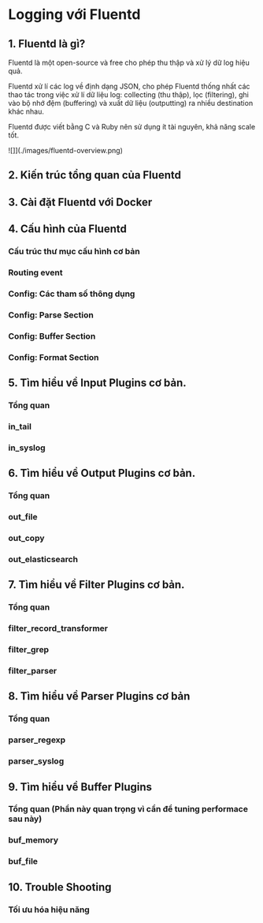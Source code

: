 # Logging với Fluentd

## 1. Fluentd là gì?
Fluentd là một open-source và free cho phép thu thập và xử lý dữ log hiệu quả.

Fluentd xử lí các log về định dạng JSON, cho phép Fluentd thống nhất các thao tác trong việc xử lí dữ liệu log: collecting (thu thập), lọc (filtering), ghi vào bộ nhớ đệm (buffering) và xuất dữ liệu (outputting) ra nhiều destination khác nhau.

Fluentd được viết bằng C và Ruby nên sử dụng ít tài nguyên, khả năng scale tốt.

![]](./images/fluentd-overview.png)

## 2. Kiến trúc tổng quan của Fluentd


## 3. Cài đặt Fluentd với Docker

## 4. Cấu hình của Fluentd

### Cấu trúc thư mục cấu hình cơ bản

### Routing event

### Config: Các tham số thông dụng

### Config: Parse Section

### Config: Buffer Section

### Config: Format Section



## 5. Tìm hiểu về Input Plugins cơ bản.


### Tổng quan

### in_tail

### in_syslog



## 6. Tìm hiểu về Output Plugins cơ bản.


### Tổng quan

### out_file

### out_copy

### out_elasticsearch



## 7. Tìm hiểu về Filter Plugins cơ bản.


### Tổng quan

### filter_record_transformer

### filter_grep

### filter_parser


## 8. Tìm hiểu về Parser Plugins cơ bản


### Tổng quan

### parser_regexp

### parser_syslog



## 9. Tìm hiểu về Buffer Plugins


### Tổng quan (Phần này quan trọng vì cần để tuning performace sau này)

### buf_memory

### buf_file



## 10. Trouble Shooting

### Tối ưu hóa hiệu năng